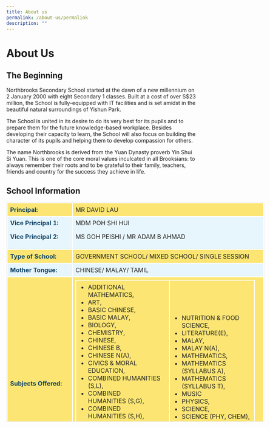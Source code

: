```yaml
---
title: About us
permalink: /about-us/permalink
description: ""
---
```

About Us
========

The Beginning
-------------

Northbrooks Secondary School started at the dawn of a new millennium on 2 January 2000 with eight Secondary 1 classes. Built at a cost of over S$23 million, the School is fully-equipped with IT facilities and is set amidst in the beautiful natural surroundings of Yishun Park.

The School is united in its desire to do its very best for its pupils and to prepare them for the future knowledge-based workplace. Besides developing their capacity to learn, the School will also focus on building the character of its pupils and helping them to develop compassion for others.

The name Northbrooks is derived from the Yuan Dynasty proverb Yin Shui Si Yuan. This is one of the core moral values inculcated in all Brooksians: to always remember their roots and to be grateful to their family, teachers, friends and country for the success they achieve in life.  

School Information
------------------

<table border="2" cellspacing="5" cellpadding="5" bgcolor="#cae7f7" class="iveo_table ives_tab_blue ive_eobj_center" style="margin: auto; outline: 0px; padding: 0px; clear: both; border: 1px solid rgb(234, 234, 234); border-collapse: collapse; width: 680px; height: 579px;"><tbody style="margin: 0px; outline: 0px; padding: 0px;"><tr style="margin: 0px; outline: 0px; padding: 0px;"><td style="margin: 0px; outline: 0px; padding: 7px !important; text-align: left; background-color: rgb(252, 229, 115) !important; color: rgb(34, 34, 34); border: 2px solid rgb(255, 255, 255); width: 186px;"><strong style="margin: 0px; outline: 0px; padding: 0px;"><span style="margin: 0px; outline: 0px; padding: 0px; color: rgb(15, 68, 104);">Principal:</span></strong></td><td style="margin: 0px; outline: 0px; padding: 7px !important; text-align: left; background-color: rgb(252, 229, 115) !important; color: rgb(34, 34, 34); border: 2px solid rgb(255, 255, 255); width: 493px;">MR DAVID LAU</td></tr><tr valign="top" style="margin: 0px; outline: 0px; padding: 0px;"><td style="margin: 0px; outline: 0px; padding: 7px !important; text-align: left; background-color: rgb(231, 245, 252); color: rgb(34, 34, 34); border: 2px solid rgb(255, 255, 255);"><p style="margin: 0px 0px 1em; outline: 0px; padding: 0px; line-height: 19.6px;"><span style="margin: 0px; outline: 0px; padding: 0px; color: rgb(15, 68, 104);"><strong style="margin: 0px; outline: 0px; padding: 0px;">Vice Principal 1:</strong></span></p><p style="margin: 0px 0px 1em; outline: 0px; padding: 0px; line-height: 19.6px;"><span style="margin: 0px; outline: 0px; padding: 0px; color: rgb(15, 68, 104);"><strong style="margin: 0px; outline: 0px; padding: 0px;">Vice Principal 2:</strong></span></p></td><td style="margin: 0px; outline: 0px; padding: 7px !important; text-align: left; background-color: rgb(231, 245, 252); color: rgb(34, 34, 34); border: 2px solid rgb(255, 255, 255);"><p style="margin: 0px 0px 1em; outline: 0px; padding: 0px; line-height: 19.6px;">MDM POH SHI HUI</p><p style="margin: 0px 0px 1em; outline: 0px; padding: 0px; line-height: 19.6px;">MS GOH PEISHI / MR ADAM B AHMAD</p></td></tr><tr style="margin: 0px; outline: 0px; padding: 0px;"><td style="margin: 0px; outline: 0px; padding: 7px !important; text-align: left; background-color: rgb(252, 229, 115) !important; color: rgb(34, 34, 34); border: 2px solid rgb(255, 255, 255);"><strong style="margin: 0px; outline: 0px; padding: 0px;"><span style="margin: 0px; outline: 0px; padding: 0px; color: rgb(15, 68, 104);">Type of School:</span></strong></td><td style="margin: 0px; outline: 0px; padding: 7px !important; text-align: left; background-color: rgb(252, 229, 115) !important; color: rgb(34, 34, 34); border: 2px solid rgb(255, 255, 255);">GOVERNMENT SCHOOL/ MIXED SCHOOL/ SINGLE SESSION</td></tr><tr style="margin: 0px; outline: 0px; padding: 0px;"><td style="margin: 0px; outline: 0px; padding: 7px !important; text-align: left; background-color: rgb(231, 245, 252); color: rgb(34, 34, 34); border: 2px solid rgb(255, 255, 255);"><span style="margin: 0px; outline: 0px; padding: 0px; color: rgb(15, 68, 104);"><strong style="margin: 0px; outline: 0px; padding: 0px;">Mother Tongue:</strong></span></td><td style="margin: 0px; outline: 0px; padding: 7px !important; text-align: left; background-color: rgb(231, 245, 252); color: rgb(34, 34, 34); border: 2px solid rgb(255, 255, 255);">CHINESE/ MALAY/ TAMIL</td></tr><tr style="margin: 0px; outline: 0px; padding: 0px;"><td style="margin: 0px; outline: 0px; padding: 7px !important; text-align: left; background-color: rgb(252, 229, 115) !important; color: rgb(34, 34, 34); border: 2px solid rgb(255, 255, 255);"><strong style="margin: 0px; outline: 0px; padding: 0px;"><span style="margin: 0px; outline: 0px; padding: 0px; color: rgb(15, 68, 104);">Subjects Offered:</span><br style="margin: 0px; outline: 0px; padding: 0px;"></strong>&nbsp;&nbsp;<br style="margin: 0px; outline: 0px; padding: 0px;">&nbsp;</td><td style="margin: 0px; outline: 0px; padding: 7px !important; text-align: left; background-color: rgb(252, 229, 115) !important; color: rgb(34, 34, 34); border: 2px solid rgb(255, 255, 255);"><table border="0" cellspacing="1" cellpadding="5" style="margin: 0px; outline: 0px; padding: 0px; width: 473.109px;"><tbody style="margin: 0px; outline: 0px; padding: 0px;"><tr style="margin: 0px; outline: 0px; padding: 0px;"><td style="margin: 0px; outline: 0px; padding: 7px !important; text-align: left; background-color: rgb(252, 229, 115) !important; color: rgb(34, 34, 34); border: 2px solid rgb(255, 255, 255);"><ul style="margin: 0px 0px 0.5em 1.5em; outline: 0px; padding: 0px;"><li style="margin: 0px; outline: 0px; padding: 0px;">ADDITIONAL MATHEMATICS,</li><li style="margin: 0px; outline: 0px; padding: 0px;">ART,</li><li style="margin: 0px; outline: 0px; padding: 0px;">BASIC CHINESE,</li><li style="margin: 0px; outline: 0px; padding: 0px;">BASIC MALAY,</li><li style="margin: 0px; outline: 0px; padding: 0px;">BIOLOGY,</li><li style="margin: 0px; outline: 0px; padding: 0px;">CHEMISTRY,</li><li style="margin: 0px; outline: 0px; padding: 0px;">CHINESE,</li><li style="margin: 0px; outline: 0px; padding: 0px;">CHINESE B,</li><li style="margin: 0px; outline: 0px; padding: 0px;">CHINESE N(A),</li><li style="margin: 0px; outline: 0px; padding: 0px;">CIVICS &amp; MORAL EDUCATION,</li><li style="margin: 0px; outline: 0px; padding: 0px;">COMBINED HUMANITIES (S,L),</li><li style="margin: 0px; outline: 0px; padding: 0px;">COMBINED HUMANITIES&nbsp;(S,G),</li><li style="margin: 0px; outline: 0px; padding: 0px;">COMBINED HUMANITIES&nbsp;(S,H),</li><li style="margin: 0px; outline: 0px; padding: 0px;">COMPUTER APPLICATIONS,<br style="margin: 0px; outline: 0px; padding: 0px;"></li><li style="margin: 0px; outline: 0px; padding: 0px;">DESIGN &amp; TECHNOLOGY,</li><li style="margin: 0px; outline: 0px; padding: 0px;">ELEMENTS OF&nbsp;BUSINESS SKILLS,</li><li style="margin: 0px; outline: 0px; padding: 0px;">ENGLISH LANGUAGE,</li><li style="margin: 0px; outline: 0px; padding: 0px;">ENGLISH LANGUAGE (SYLL A),</li><li style="margin: 0px; outline: 0px; padding: 0px;">ENGLISH LANGUAGE (SYLL T),</li></ul></td><td style="margin: 0px; outline: 0px; padding: 7px !important; text-align: left; background-color: rgb(252, 229, 115) !important; color: rgb(34, 34, 34); border: 2px solid rgb(255, 255, 255);"><ul style="margin: 0px 0px 0.5em 1.5em; outline: 0px; padding: 0px;"><li style="margin: 0px; outline: 0px; padding: 0px;">NUTRITION &amp; FOOD SCIENCE,</li><li style="margin: 0px; outline: 0px; padding: 0px;">LITERATURE(E),</li><li style="margin: 0px; outline: 0px; padding: 0px;">MALAY,</li><li style="margin: 0px; outline: 0px; padding: 0px;">MALAY N(A),</li><li style="margin: 0px; outline: 0px; padding: 0px;">MATHEMATICS,</li><li style="margin: 0px; outline: 0px; padding: 0px;">MATHEMATICS (SYLLABUS A),</li><li style="margin: 0px; outline: 0px; padding: 0px;">MATHEMATICS (SYLLABUS T),</li><li style="margin: 0px; outline: 0px; padding: 0px;">MUSIC</li><li style="margin: 0px; outline: 0px; padding: 0px;">PHYSICS,</li><li style="margin: 0px; outline: 0px; padding: 0px;">SCIENCE,</li><li style="margin: 0px; outline: 0px; padding: 0px;">SCIENCE (PHY, CHEM),</li><li style="margin: 0px; outline: 0px; padding: 0px;">SCIENCE (CHEM, BIO),</li><li style="margin: 0px; outline: 0px; padding: 0px;">SCIENCE (PHY, BIO),</li><li style="margin: 0px; outline: 0px; padding: 0px;">SCIENCE (SYLL T),</li><li style="margin: 0px; outline: 0px; padding: 0px;">SOCIAL STUDIES,</li></ul><div style="margin: 0px; outline: 0px; padding: 0px; line-height: 19.6px;"><br style="margin: 0px; outline: 0px; padding: 0px;"></div><div style="margin: 0px; outline: 0px; padding: 0px; line-height: 19.6px;"><br style="margin: 0px; outline: 0px; padding: 0px;"></div></td></tr></tbody></table></td></tr></tbody></table>